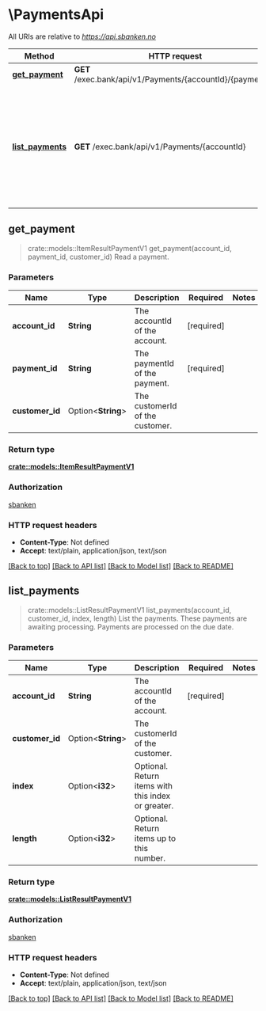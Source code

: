 # \PaymentsApi

All URIs are relative to *https://api.sbanken.no*

Method | HTTP request | Description
------------- | ------------- | -------------
[**get_payment**](PaymentsApi.md#get_payment) | **GET** /exec.bank/api/v1/Payments/{accountId}/{paymentId} | Read a payment.
[**list_payments**](PaymentsApi.md#list_payments) | **GET** /exec.bank/api/v1/Payments/{accountId} | List the payments. These payments are awaiting processing. Payments are processed on the due date.



## get_payment

> crate::models::ItemResultPaymentV1 get_payment(account_id, payment_id, customer_id)
Read a payment.

### Parameters


Name | Type | Description  | Required | Notes
------------- | ------------- | ------------- | ------------- | -------------
**account_id** | **String** | The accountId of the account. | [required] |
**payment_id** | **String** | The paymentId of the payment. | [required] |
**customer_id** | Option<**String**> | The customerId of the customer. |  |

### Return type

[**crate::models::ItemResultPaymentV1**](ItemResult.Payment.v1.md)

### Authorization

[sbanken](../README.md#sbanken)

### HTTP request headers

- **Content-Type**: Not defined
- **Accept**: text/plain, application/json, text/json

[[Back to top]](#) [[Back to API list]](../README.md#documentation-for-api-endpoints) [[Back to Model list]](../README.md#documentation-for-models) [[Back to README]](../README.md)


## list_payments

> crate::models::ListResultPaymentV1 list_payments(account_id, customer_id, index, length)
List the payments. These payments are awaiting processing. Payments are processed on the due date.

### Parameters


Name | Type | Description  | Required | Notes
------------- | ------------- | ------------- | ------------- | -------------
**account_id** | **String** | The accountId of the account. | [required] |
**customer_id** | Option<**String**> | The customerId of the customer. |  |
**index** | Option<**i32**> | Optional. Return items with this index or greater. |  |
**length** | Option<**i32**> | Optional. Return items up to this number. |  |

### Return type

[**crate::models::ListResultPaymentV1**](ListResult.Payment.v1.md)

### Authorization

[sbanken](../README.md#sbanken)

### HTTP request headers

- **Content-Type**: Not defined
- **Accept**: text/plain, application/json, text/json

[[Back to top]](#) [[Back to API list]](../README.md#documentation-for-api-endpoints) [[Back to Model list]](../README.md#documentation-for-models) [[Back to README]](../README.md)

